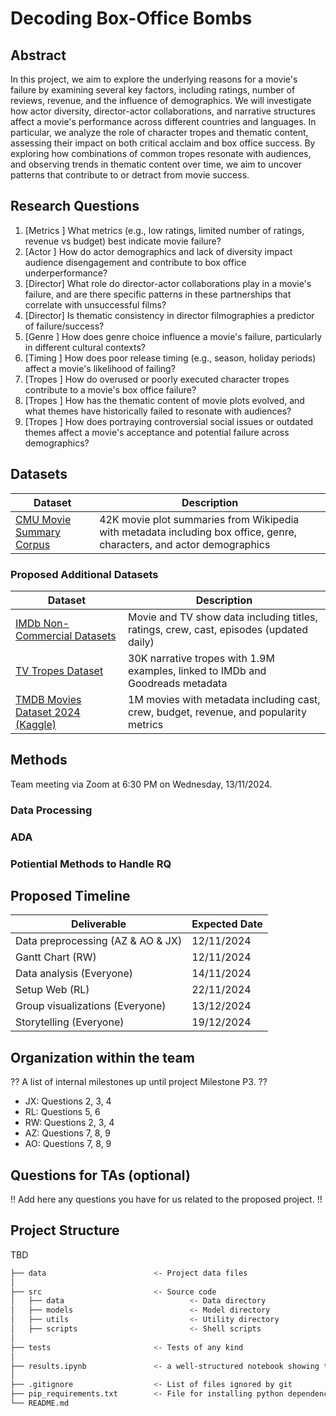 # Decoding Box-Office Bombs

## Abstract

In this project, we aim to explore the underlying reasons for a movie's failure by examining several key factors, including ratings, number of reviews, revenue, and the influence of demographics. We will investigate how actor diversity, director-actor collaborations, and narrative structures affect a movie's performance across different countries and languages. In particular, we analyze the role of character tropes and thematic content, assessing their impact on both critical acclaim and box office success. By exploring how combinations of common tropes resonate with audiences, and observing trends in thematic content over time, we aim to uncover patterns that contribute to or detract from movie success.

## Research Questions

1. [Metrics ] What metrics (e.g., low ratings, limited number of ratings, revenue vs budget) best indicate movie failure?
2. [Actor   ] How do actor demographics and lack of diversity impact audience disengagement and contribute to box office underperformance?
3. [Director] What role do director-actor collaborations play in a movie's failure, and are there specific patterns in these partnerships that correlate with unsuccessful films?
4. [Director] Is thematic consistency in director filmographies a predictor of failure/success?
5. [Genre   ] How does genre choice influence a movie's failure, particularly in different cultural contexts?
6. [Timing  ] How does poor release timing (e.g., season, holiday periods) affect a movie's likelihood of failing?
7. [Tropes  ] How do overused or poorly executed character tropes contribute to a movie's box office failure?
8. [Tropes  ] How has the thematic content of movie plots evolved, and what themes have historically failed to resonate with audiences?
9. [Tropes  ] How does portraying controversial social issues or outdated themes affect a movie's acceptance and potential failure across demographics?

## Datasets

| Dataset                                                          | Description                                                                                                           |
| ---------------------------------------------------------------- | --------------------------------------------------------------------------------------------------------------------- |
| [CMU Movie Summary Corpus](http://www.cs.cmu.edu/~ark/personas/) | 42K movie plot summaries from Wikipedia with metadata including box office, genre, characters, and actor demographics |

### Proposed Additional Datasets

| Dataset                                                                                                             | Description                                                                            |
| ------------------------------------------------------------------------------------------------------------------- | -------------------------------------------------------------------------------------- |
| [IMDb Non-Commercial Datasets](https://developer.imdb.com/non-commercial-datasets/)                                 | Movie and TV show data including titles, ratings, crew, cast, episodes (updated daily) |
| [TV Tropes Dataset](https://github.com/dhruvilgala/tvtropes)                                                        | 30K narrative tropes with 1.9M examples, linked to IMDb and Goodreads metadata         |
| [TMDB Movies Dataset 2024 (Kaggle)](https://www.kaggle.com/datasets/asaniczka/tmdb-movies-dataset-2023-930k-movies) | 1M movies with metadata including cast, crew, budget, revenue, and popularity metrics  |

## Methods

Team meeting via Zoom at 6:30 PM on Wednesday, 13/11/2024.

### Data Processing

### ADA

### Potiential Methods to Handle RQ

## Proposed Timeline

| Deliverable                        | Expected Date  |
| ---------------------------------- | -------------- |
| Data preprocessing (AZ & AO & JX)  | 12/11/2024     |
| Gantt Chart (RW)                   | 12/11/2024     |
| Data analysis (Everyone)           | 14/11/2024     |
| Setup Web (RL)                     | 22/11/2024     |
| Group visualizations (Everyone)    | 13/12/2024     |
| Storytelling (Everyone)            | 19/12/2024     |

## Organization within the team

?? A list of internal milestones up until project Milestone P3. ??

- JX: Questions 2, 3, 4
- RL: Questions 5, 6
- RW: Questions 2, 3, 4
- AZ: Questions 7, 8, 9
- AO: Questions 7, 8, 9

## Questions for TAs (optional)

!! Add here any questions you have for us related to the proposed project. !!

## Project Structure

TBD

```bash
├── data                        <- Project data files
│
├── src                         <- Source code
│   ├── data                            <- Data directory
│   ├── models                          <- Model directory
│   ├── utils                           <- Utility directory
│   ├── scripts                         <- Shell scripts
│
├── tests                       <- Tests of any kind
│
├── results.ipynb               <- a well-structured notebook showing the results
│
├── .gitignore                  <- List of files ignored by git
├── pip_requirements.txt        <- File for installing python dependencies
└── README.md
```
